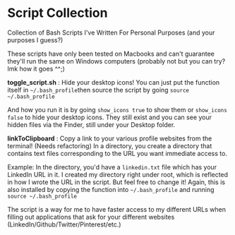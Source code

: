# Script Collection
Collection of Bash Scripts I've Written For Personal Purposes (and your purposes I guess?)

These scripts have only been tested on Macbooks and can't guarantee they'll run the same on Windows computers (probably not but you can try? lmk how it goes ^^;)

**toggle_script.sh** : Hide your desktop icons!
You can just put the function itself in `~/.bash_profile`then source the script by going `source ~/.bash_profile`

And how you run it is by going `show_icons true` to show them or `show_icons false` to hide your desktop icons.
They still exist and you can see your hidden files via the Finder, still under your Desktop folder.

**linkToClipboard** : Copy a link to your various profile websites from the terminal!
(Needs refactoring) In a directory, you create a directory that contains text files corresponding to the URL you want immediate access to.

Example: In the directory, you'd have a `linkedin.txt` file which has your LinkedIn URL in it. I created my directory right under root, which is reflected in how I wrote the URL in the script. But feel free to change it! Again, this is also installed by copying the function into `~/.bash_profile` and running `source ~/.bash_profile`

The script is a way for me to have faster access to my different URLs when filling out applications that ask for your different websites (LinkedIn/Github/Twitter/Pinterest/etc.)
